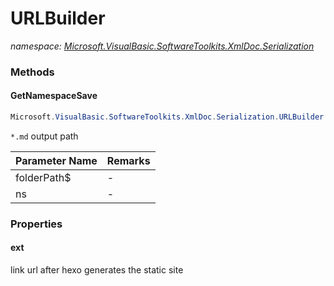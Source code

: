 ﻿# URLBuilder
_namespace: <a href="#" onClick="load('/docs/Microsoft.VisualBasic.SoftwareToolkits.XmlDoc.Serialization/index.md')">Microsoft.VisualBasic.SoftwareToolkits.XmlDoc.Serialization</a>_





### Methods

#### GetNamespaceSave
```csharp
Microsoft.VisualBasic.SoftwareToolkits.XmlDoc.Serialization.URLBuilder.GetNamespaceSave(System.String,Microsoft.VisualBasic.SoftwareToolkits.XmlDoc.Assembly.ProjectNamespace)
```
``*.md`` output path

|Parameter Name|Remarks|
|--------------|-------|
|folderPath$|-|
|ns|-|



### Properties

#### ext
link url after hexo generates the static site

